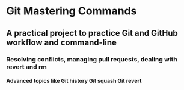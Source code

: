 # Git Mastering Commands 
## A practical project to practice Git and GitHub workflow and command-line 
### Resolving conflicts, managing pull requests, dealing with revert and rm
#### Advanced topics like **Git history** **Git squash** **Git revert**
